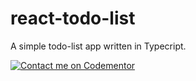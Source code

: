 # react-todo-list

A simple todo-list app written in Typecript.

[![Contact me on Codementor](https://cdn.codementor.io/badges/contact_me_github.svg)](https://www.codementor.io/shaikh9996?utm_source=github&utm_medium=button&utm_term=shaikh9996&utm_campaign=github)
